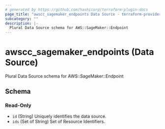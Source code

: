 ```yaml
---
# generated by https://github.com/hashicorp/terraform-plugin-docs
page_title: "awscc_sagemaker_endpoints Data Source - terraform-provider-awscc"
subcategory: ""
description: |-
  Plural Data Source schema for AWS::SageMaker::Endpoint
---
```


# awscc_sagemaker_endpoints (Data Source)

Plural Data Source schema for AWS::SageMaker::Endpoint



<!-- schema generated by tfplugindocs -->
## Schema

### Read-Only

- `id` (String) Uniquely identifies the data source.
- `ids` (Set of String) Set of Resource Identifiers.
